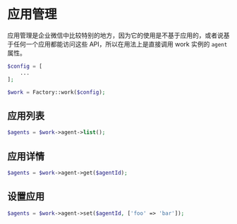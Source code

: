 # 应用管理

应用管理是企业微信中比较特别的地方，因为它的使用是不基于应用的，或者说基于任何一个应用都能访问这些 API，所以在用法上是直接调用 work 实例的 `agent` 属性。

```php
$config = [
    ...
];

$work = Factory::work($config);
```

## 应用列表

```php
$agents = $work->agent->list();
```

## 应用详情

```php
$agents = $work->agent->get($agentId);
```

## 设置应用

```php
$agents = $work->agent->set($agentId, ['foo' => 'bar']);
```